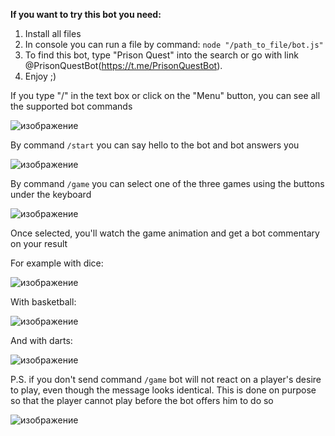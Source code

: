 **If you want to try this bot you need:**
1. Install all files
2. In console you can run a file by command: `node "/path_to_file/bot.js"`
3. To find this bot, type "Prison Quest" into the search or go with link @PrisonQuestBot(https://t.me/PrisonQuestBot).
4. Enjoy ;)


If you type "/" in the text box or click on the "Menu" button, you can see all the supported bot commands

![изображение](https://github.com/Zzysa/prison_quest_bot/assets/99603951/11dfee1c-d622-42c9-a3d3-ee2adde0107b)


By command `/start` you can say hello to the bot and bot answers you

![изображение](https://github.com/Zzysa/prison_quest_bot/assets/99603951/7c605fe6-3f5c-4cf3-b9cb-8404ec717fe5)


By command `/game` you can select one of the three games using the buttons under the keyboard 

![изображение](https://github.com/Zzysa/prison_quest_bot/assets/99603951/80f9be3e-b0de-4cf2-9d56-014078ad7d83)

Once selected, you'll watch the game animation and get a bot commentary on your result 

For example with dice:

![изображение](https://github.com/Zzysa/prison_quest_bot/assets/99603951/20fd93d6-4e52-4ab2-a63a-f43d70d578d9)

With basketball: 

![изображение](https://github.com/Zzysa/prison_quest_bot/assets/99603951/f0a76c4a-99cb-4c99-91c3-a14981c7e5c1)

And with darts: 

![изображение](https://github.com/Zzysa/prison_quest_bot/assets/99603951/c5210af4-1696-4083-add5-8873026c6d17)



P.S. if you don't send command `/game` bot will not react on a player's desire to play, even though the message looks identical. This is done on purpose so that the player cannot play before the bot offers him to do so

![изображение](https://github.com/Zzysa/prison_quest_bot/assets/99603951/ebb6288f-cb44-435c-b5d4-a8302cbe6ef5)







